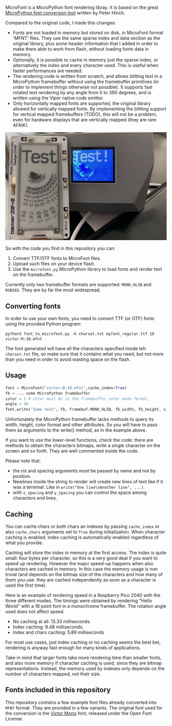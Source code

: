 MicroFont is a MicroPython font rendering libray. It is based on the great [MicroPython font conversion tool](https://github.com/peterhinch/micropython-font-to-py) written by Peter Hinch.

Compared to the original code, I made this changes:

* Fonts are not loaded in memory but stored on disk, in MicroFont format 'MFNT' files. They use the same sparse index and data section as the original library, plus some header information that I added in order to make them able to work from flash, without loading fonts data in memory.
* Optionally, it is possible to cache in memory just the sparse index, or alternatively the index and every character used. This is useful when faster performances are needed.
* The rendering code is written from scratch, and allows blitting text in a MicroPython framebuffer without using the framebuffer primitives (in order to implement things otherwise not possible). It supports fast rotated text rendering by any angle from 0 to 360 degrees, and is written using the Viper native code emitter.
* Only horizontally mapped fonts are supported, the original library allowed for vertically mapped fonts. By implementing the blitting support for vertical mapped framebuffers (TODO), this will not be a problem, even for hardware displays that are vertically mapped (they are rare AFAIK).

![MicroFont library demo](images/microfont.jpg)

So with the code you find in this repository you can:

1. Convert TTF/OTF fonts to MicroFont files.
2. Upload such files on your device flash.
3. Use the `microfont.py` MicroPython library to load fonts and render text on the framebuffer.

Currently only two framebuffer formats are supported: `MONO_HLSB` and `RGB565`. They are by far the most widespread.

## Converting fonts

In order to use your own fonts, you need to convert TTF (or OTF) fonts using the provided Python program:

    python3 font_to_microfont.py -k charset.txt myfont_regular.ttf 18 victor:R:18.mfnt

The font generated will have all the characters specified inside teh `charset.txt` file, so make sure that it contains what you need, but not more than you need in order to avoid wasting space on the flash.

## Usage

```python
font = MicroFont("victor:B:18.mfnt",cache_index=True)
fb = ... some MicroPython framebuffer
color = 1 # Color must be in the framebuffer color mode format.
angle = 90
font.write("Some text", fb, framebuf.MONO_HLSB, fb_width, fb_height, x, y, color, rot=angle, x_spacing=0, y_spacing=0)
```

Unfortunately the MicroPython framebuffer lacks methods to query its width, height, color format and other attributes. So you will have to pass them as arguments to the write() method, as in the example above.

If you want to use the lower-level functions, check the code: there are methods to obtain the characters bitmaps, write a single character on the screen and so forth. They are well commented inside the code.

Please note that:

* the rot and spacing arguments must be passed by name and not by position.
* Newlines inside the string to render will create new lines of text like if it was a terminal. Like in `write("One line\nAnother line", ...)`.
* with `x_spacing` and `y_spacing` you can control the space among characters and lines.

## Caching

You can cache chars or both chars an indexes by passing `cache_index` or also `cache_chars` arguments set to `True` during initialization. When character caching is enabled, index caching is automatically enabled regardless of what you provide.

Caching will store the index in memory at the first access. The index is quite small: four bytes per character, so this is a very good deal if you want to speed up rendering. However the major speed-up happens when also characters are cached in memory. In this case the memory usage is non trivial (and depends on the bitmap size of the characters and how many of them you use: they are cached independently as soon as a character is used the first time).

Here is an example of rendering speed in a Raspberry Pico 2040 with the three different modes. The timings were obtained by rendering "Hello World" with a 18 point font in a monochrome framebuffer. The rotation angle used does not affect speed.

* No caching at all: 13.33 milliseconds.
* Index caching: 9.48 milliseconds.
* Index and chars caching: 5.89 milliseconds

For most use cases, just index caching or no caching seems the best bet, rendering is anyway fast enough for many kinds of applications.

Take in mind that larger fonts take more rendering time than smaller fonts, and also more memory if character caching is used, since they are bitmap representations. Instead, the memory used by indexes only depends on the number of characters mapped, not their size.

## Fonts included in this repository

This repository contains a few example font files already converted into `MFNT` format. They are provided in a few variants. The original font used for the conversion is the [Victor Mono](https://rubjo.github.io/victor-mono/) font, released under the Open Font License.
